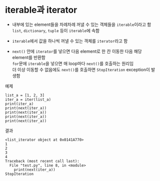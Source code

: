 # iterable과 iterator

- 내부에 있는 element들을 차례차례 꺼낼 수 있는 객체들을 `iterable`이라고 함   
`list`, `dictionary`, `tuple` 등이 `iterable`에 속함  

- `iterable`에서 값을 하나씩 꺼낼 수 있는 객체를 `iterator`라고 함

- `next()` 안에 `iterator`를 넣으면 다음 element로 한 칸 이동한 다음 해당 element를 반환함  
`for`문에 `iterable`을 넣으면 매 loop마다 `next()`를 호출하는 원리임  
더 이상 이동할 수 없음에도 `next()`를 호출하면 `StopIteration` exception이 발생함

예제
```
list_a = [1, 2, 3]
iter_a = iter(list_a)
print(iter_a)
print(next(iter_a))
print(next(iter_a))
print(next(iter_a))
print(next(iter_a))
```

결과
```
<list_iterator object at 0x0141A770>
1
2
3
4
Traceback (most recent call last):
  File "test.py", line 8, in <module>
    print(next(iter_a))
StopIteration
```